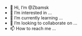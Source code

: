 - 👋 Hi, I’m @Zbamsk
- 👀 I’m interested in ...
- 🌱 I’m currently learning ...
- 💞️ I’m looking to collaborate on ...
- 📫 How to reach me ...

<!---
Zbamsk/Zbamsk is a ✨ special ✨ repository because its `README.md` (this file) appears on your GitHub profile.
You can click the Preview link to take a look at your changes.
--->
